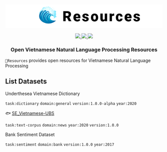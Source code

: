 <p align="center">
<br/>
<img src="docs/images/underthesea_resources.png"/>
<br/>
</p>

<p align="center">
  <a href="LICENSE">
    <img src="https://img.shields.io/badge/license-GPLv3-blue"/>
  </a>
  <a href="#">
    <img src="https://img.shields.io/badge/made%20with-%E2%9D%A4-red.svg"/>
  </a>
  <a href="#">
    <img src="https://img.shields.io/badge/datasets-2-brightgreen"/>
  </a>
</p>

<h3 align="center">
Open Vietnamese Natural Language Processing Resources
</h3>

`🌊Resources` provides open resources for Vietnamese Natural Language Processing

## List Datasets

Underthesea Vietnamese Dictionary

`task:dictionary` `domain:general` `version:1.0.0-alpha` `year:2020`

🐟 [SE_Vietnamese-UBS](SE_Vietnamese-UBS)

`task:text-corpus` `domain:news` `year:2020` `version:1.0.0`

Bank Sentiment Dataset

`task:sentiment` `domain:bank` `version:1.0.0` `year:2017`

